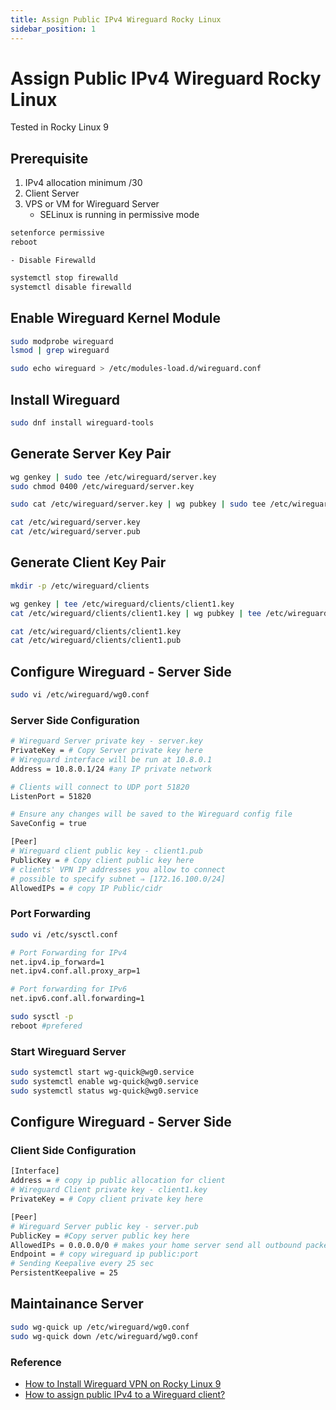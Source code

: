 ```yaml
---
title: Assign Public IPv4 Wireguard Rocky Linux
sidebar_position: 1
---
```


# Assign Public IPv4 Wireguard Rocky Linux
Tested in Rocky Linux 9

## Prerequisite
1. IPv4 allocation minimum /30
2. Client Server
3. VPS or VM for Wireguard Server
    - SELinux is running in permissive mode
```bash
setenforce permissive
reboot
```
    - Disable Firewalld
```bash
systemctl stop firewalld
systemctl disable firewalld
```

## Enable Wireguard Kernel Module
```bash
sudo modprobe wireguard
lsmod | grep wireguard
```

```bash
sudo echo wireguard > /etc/modules-load.d/wireguard.conf
```

## Install Wireguard
```bash
sudo dnf install wireguard-tools
```

## Generate Server Key Pair
```bash
wg genkey | sudo tee /etc/wireguard/server.key
sudo chmod 0400 /etc/wireguard/server.key
```
```bash
sudo cat /etc/wireguard/server.key | wg pubkey | sudo tee /etc/wireguard/server.pub
```
```bash
cat /etc/wireguard/server.key
cat /etc/wireguard/server.pub
```

## Generate Client Key Pair
```bash
mkdir -p /etc/wireguard/clients
```
```bash
wg genkey | tee /etc/wireguard/clients/client1.key
cat /etc/wireguard/clients/client1.key | wg pubkey | tee /etc/wireguard/clients/client1.pub
```
```bash
cat /etc/wireguard/clients/client1.key
cat /etc/wireguard/clients/client1.pub
```

## Configure Wireguard - Server Side
```bash
sudo vi /etc/wireguard/wg0.conf
```
### Server Side Configuration
```bash
# Wireguard Server private key - server.key
PrivateKey = # Copy Server private key here
# Wireguard interface will be run at 10.8.0.1
Address = 10.8.0.1/24 #any IP private network

# Clients will connect to UDP port 51820
ListenPort = 51820

# Ensure any changes will be saved to the Wireguard config file
SaveConfig = true

[Peer]
# Wireguard client public key - client1.pub
PublicKey = # Copy client public key here
# clients' VPN IP addresses you allow to connect
# possible to specify subnet ⇒ [172.16.100.0/24]
AllowedIPs = # copy IP Public/cidr
```
### Port Forwarding
```bash
sudo vi /etc/sysctl.conf
```
```bash
# Port Forwarding for IPv4
net.ipv4.ip_forward=1
net.ipv4.conf.all.proxy_arp=1

# Port forwarding for IPv6
net.ipv6.conf.all.forwarding=1
```

```bash
sudo sysctl -p
reboot #prefered
```

### Start Wireguard Server
```bash
sudo systemctl start wg-quick@wg0.service
sudo systemctl enable wg-quick@wg0.service
sudo systemctl status wg-quick@wg0.service

```


## Configure Wireguard - Server Side
### Client Side Configuration
```bash
[Interface]
Address = # copy ip public allocation for client
# Wireguard Client private key - client1.key
PrivateKey = # Copy client private key here

[Peer]
# Wireguard Server public key - server.pub
PublicKey = #Copy server public key here
AllowedIPs = 0.0.0.0/0 # makes your home server send all outbound packets via this tunnel
Endpoint = # copy wireguard ip public:port
# Sending Keepalive every 25 sec
PersistentKeepalive = 25
```

## Maintainance Server
```bash
sudo wg-quick up /etc/wireguard/wg0.conf
sudo wg-quick down /etc/wireguard/wg0.conf
```

### Reference
- [How to Install Wireguard VPN on Rocky Linux 9](https://www.howtoforge.com/how-to-install-wireguard-vpn-on-rocky-linux-9/)
- [How to assign public IPv4 to a Wireguard client?](https://www.reddit.com/r/WireGuard/comments/ld09tr/how_to_assign_public_ipv4_to_a_wireguard_client/)




